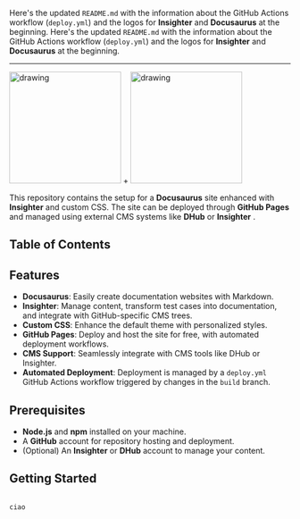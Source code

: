 Here's the updated `README.md` with the information about the GitHub Actions workflow (`deploy.yml`) and the logos for **Insighter** and **Docusaurus** at the beginning.
Here's the updated `README.md` with the information about the GitHub Actions workflow (`deploy.yml`) and the logos for **Insighter** and **Docusaurus** at the beginning.

***

<img width="200" alt="drawing" src="https://insightest.app/logo-white.png" /> + <img width="200" alt="drawing" src="https://docusaurus.io/img/docusaurus.svg" />

This repository contains the setup for a **Docusaurus** site enhanced with **Insighter** and custom CSS. The site can be deployed through **GitHub Pages** and managed using external CMS systems like **DHub** or **Insighter** .

## Table of Contents

## Features

* **Docusaurus**: Easily create documentation websites with Markdown.
* **Insighter**: Manage content, transform test cases into documentation, and integrate with GitHub-specific CMS trees.
* **Custom CSS**: Enhance the default theme with personalized styles.
* **GitHub Pages**: Deploy and host the site for free, with automated deployment workflows.
* **CMS Support**: Seamlessly integrate with CMS tools like DHub or Insighter.
* **Automated Deployment**: Deployment is managed by a `deploy.yml` GitHub Actions workflow triggered by changes in the `build` branch.

## Prerequisites

* **Node.js** and **npm** installed on your machine.
* A **GitHub** account for repository hosting and deployment.
* (Optional) An **Insighter** or **DHub** account to manage your content.

## Getting Started

```html

ciao

```